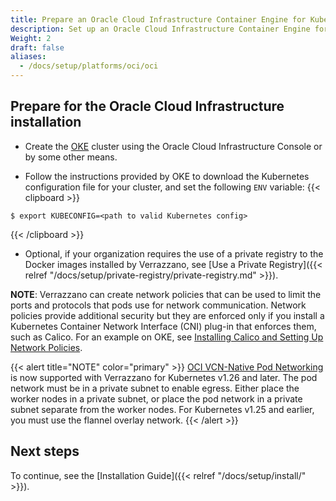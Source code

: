 ```yaml
---
title: Prepare an Oracle Cloud Infrastructure Container Engine for Kubernetes (OKE) Cluster
description: Set up an Oracle Cloud Infrastructure Container Engine for Kubernetes (OKE) cluster for Verrazzano
Weight: 2
draft: false
aliases:
  - /docs/setup/platforms/oci/oci
---
```


## Prepare for the Oracle Cloud Infrastructure installation

* Create the [OKE](https://docs.cloud.oracle.com/en-us/iaas/Content/ContEng/Concepts/contengoverview.htm) cluster using the Oracle Cloud Infrastructure Console or by some other means.  

* Follow the instructions provided by OKE to download the Kubernetes configuration file for your cluster, and set the following `ENV` variable:
{{< clipboard >}}
<div class="highlight">

    $ export KUBECONFIG=<path to valid Kubernetes config>

</div>
{{< /clipboard >}}

* Optional, if your organization requires the use of a private registry to the Docker images installed by Verrazzano, see [Use a Private Registry]({{< relref "/docs/setup/private-registry/private-registry.md" >}}).

**NOTE**: Verrazzano can create network policies that can be used to limit the ports and protocols that pods use for network communication. Network policies provide additional security but they are enforced only if you install a Kubernetes Container Network Interface (CNI) plug-in that enforces them, such as Calico. For an example on OKE, see [Installing Calico and Setting Up Network Policies](https://docs.oracle.com/en-us/iaas/Content/ContEng/Tasks/contengsettingupcalico.htm).

{{< alert title="NOTE" color="primary" >}} [OCI VCN-Native Pod Networking](https://docs.oracle.com/en-us/iaas/Content/ContEng/Concepts/contengpodnetworking_topic-OCI_CNI_plugin.htm)
is now supported with Verrazzano for Kubernetes v1.26 and later. 
The pod network must be in a private subnet to enable egress.
Either place the worker nodes in a private subnet, or place the pod network in a private subnet separate from the worker nodes.
For Kubernetes v1.25 and earlier, you must use the flannel overlay network.
{{< /alert >}}

## Next steps

To continue, see the [Installation Guide]({{< relref "/docs/setup/install/" >}}).
